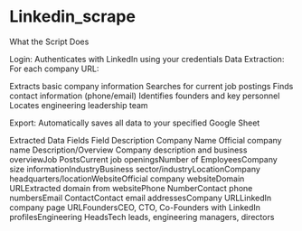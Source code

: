 # Linkedin_scrape
What the Script Does

Login: Authenticates with LinkedIn using your credentials
Data Extraction: For each company URL:

Extracts basic company information
Searches for current job postings
Finds contact information (phone/email)
Identifies founders and key personnel
Locates engineering leadership team


Export: Automatically saves all data to your specified Google Sheet

Extracted Data Fields
Field Description Company Name Official company name Description/Overview Company description and business overviewJob PostsCurrent job openingsNumber of EmployeesCompany size informationIndustryBusiness sector/industryLocationCompany headquarters/locationWebsiteOfficial company websiteDomain URLExtracted domain from websitePhone NumberContact phone numbersEmail ContactContact email addressesCompany URLLinkedIn company page URLFoundersCEO, CTO, Co-Founders with LinkedIn profilesEngineering HeadsTech leads, engineering managers, directors
